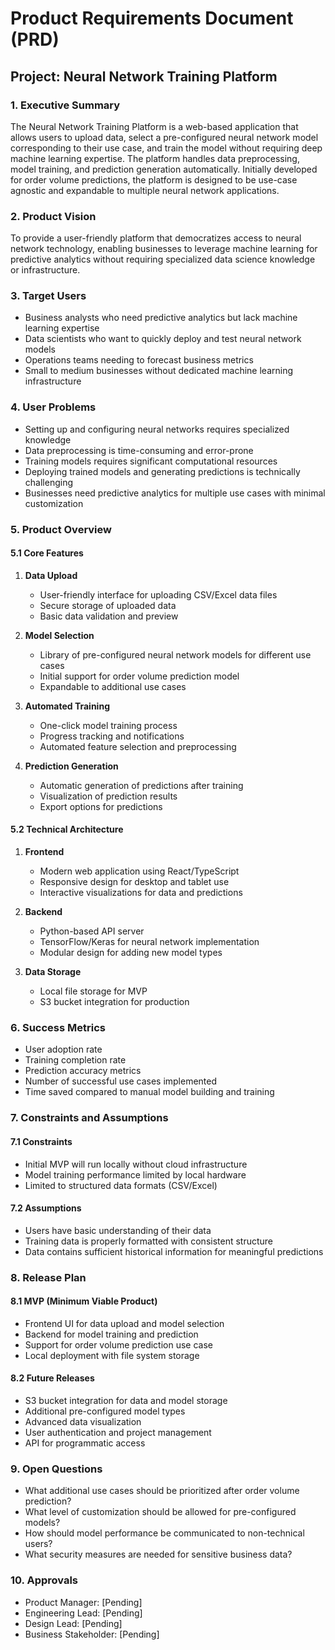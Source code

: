# Product Requirements Document (PRD)

## Project: Neural Network Training Platform

### 1. Executive Summary

The Neural Network Training Platform is a web-based application that allows users to upload data, select a pre-configured neural network model corresponding to their use case, and train the model without requiring deep machine learning expertise. The platform handles data preprocessing, model training, and prediction generation automatically. Initially developed for order volume predictions, the platform is designed to be use-case agnostic and expandable to multiple neural network applications.

### 2. Product Vision

To provide a user-friendly platform that democratizes access to neural network technology, enabling businesses to leverage machine learning for predictive analytics without requiring specialized data science knowledge or infrastructure.

### 3. Target Users

- Business analysts who need predictive analytics but lack machine learning expertise
- Data scientists who want to quickly deploy and test neural network models
- Operations teams needing to forecast business metrics
- Small to medium businesses without dedicated machine learning infrastructure

### 4. User Problems

- Setting up and configuring neural networks requires specialized knowledge
- Data preprocessing is time-consuming and error-prone
- Training models requires significant computational resources
- Deploying trained models and generating predictions is technically challenging
- Businesses need predictive analytics for multiple use cases with minimal customization

### 5. Product Overview

#### 5.1 Core Features

1. **Data Upload**
   - User-friendly interface for uploading CSV/Excel data files
   - Secure storage of uploaded data
   - Basic data validation and preview

2. **Model Selection**
   - Library of pre-configured neural network models for different use cases
   - Initial support for order volume prediction model
   - Expandable to additional use cases

3. **Automated Training**
   - One-click model training process
   - Progress tracking and notifications
   - Automated feature selection and preprocessing

4. **Prediction Generation**
   - Automatic generation of predictions after training
   - Visualization of prediction results
   - Export options for predictions

#### 5.2 Technical Architecture

1. **Frontend**
   - Modern web application using React/TypeScript
   - Responsive design for desktop and tablet use
   - Interactive visualizations for data and predictions

2. **Backend**
   - Python-based API server
   - TensorFlow/Keras for neural network implementation
   - Modular design for adding new model types

3. **Data Storage**
   - Local file storage for MVP
   - S3 bucket integration for production

### 6. Success Metrics

- User adoption rate
- Training completion rate
- Prediction accuracy metrics
- Number of successful use cases implemented
- Time saved compared to manual model building and training

### 7. Constraints and Assumptions

#### 7.1 Constraints

- Initial MVP will run locally without cloud infrastructure
- Model training performance limited by local hardware
- Limited to structured data formats (CSV/Excel)

#### 7.2 Assumptions

- Users have basic understanding of their data
- Training data is properly formatted with consistent structure
- Data contains sufficient historical information for meaningful predictions

### 8. Release Plan

#### 8.1 MVP (Minimum Viable Product)

- Frontend UI for data upload and model selection
- Backend for model training and prediction
- Support for order volume prediction use case
- Local deployment with file system storage

#### 8.2 Future Releases

- S3 bucket integration for data and model storage
- Additional pre-configured model types
- Advanced data visualization
- User authentication and project management
- API for programmatic access

### 9. Open Questions

- What additional use cases should be prioritized after order volume prediction?
- What level of customization should be allowed for pre-configured models?
- How should model performance be communicated to non-technical users?
- What security measures are needed for sensitive business data?

### 10. Approvals

- Product Manager: [Pending]
- Engineering Lead: [Pending]
- Design Lead: [Pending]
- Business Stakeholder: [Pending]